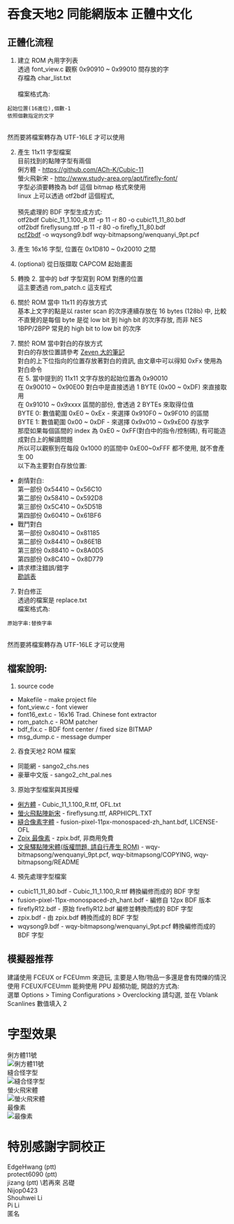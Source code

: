 
# 吞食天地2 同能網版本 正體中文化

## 正體化流程
1. 建立 ROM 內用字列表 \
透過 font_view.c 觀察 0x90910 ~ 0x99010 間存放的字 \
存檔為 char_list.txt \
 \
檔案格式為:
```
起始位置(16進位),個數-1
依照個數指定的文字
```
 \
然而要將檔案轉存為 UTF-16LE 才可以使用

2. 產生 11x11 字型檔案 \
目前找到的點陣字型有兩個 \
俐方體 - https://github.com/ACh-K/Cubic-11 \
螢火飛新宋 - http://www.study-area.org/apt/firefly-font/ \
字型必須要轉換為 bdf 這個 bitmap 格式來使用 \
linux 上可以透過 otf2bdf 這個程式, \
 \
預先處理的 BDF 字型生成方式: \
otf2bdf Cubic_11_1.100_R.ttf -p 11 -r 80 -o cubic11_11_80.bdf \
otf2bdf fireflysung.ttf -p 11 -r 80 -o firefly_11_80.bdf \
[pcf2bdf](https://github.com/ganaware/pcf2bdf) -o wqysong9.bdf wqy-bitmapsong/wenquanyi_9pt.pcf

3. 產生 16x16 字型, 位置在 0x1D810 ~ 0x20010 之間

4. (optional) 從日版擷取 CAPCOM 起始畫面

4. 轉換 2. 當中的 bdf 字型寫到 ROM 對應的位置 \
這主要透過 rom_patch.c 這支程式

5. 關於 ROM 當中 11x11 的存放方式 \
基本上文字的點是以 raster scan 的次序連續存放在 16 bytes (128b) 中, 比較不直覺的是每個 byte 是從 low bit 到 high bit 的次序存放, 而非 NES 1BPP/2BPP 常見的 high bit to low bit 的次序

6. 關於 ROM 當中對白的存放方式 \
對白的存放位置請參考 [Zeven 大的筆記](https://tiebac.baidu.com/p/4579995248?pn=1) \
對白的上下位指向的位置存放著對白的資訊, 由文章中可以得知 0xFx 使用為對白命令 \
在 5. 當中提到的 11x11 文字存放的起始位置為 0x90010 \
在 0x90010 ~ 0x90E00 對白中是直接透過 1 BYTE (0x00 ~ 0xDF) 來直接取用 \
在 0x91010 ~ 0x9xxxx 區間的部份, 會透過 2 BYTEs 來取得位值 \
BYTE 0: 數值範圍 0xE0 ~ 0xEx - 來選擇 0x910F0 ~ 0x9F010 的區間 \
BYTE 1: 數值範圍 0x00 ~ 0xDF - 來選擇 0x9x010 ~ 0x9xE00 存放字 \
那麼如果每個區間的 index 為 0xE0 ~ 0xFF(對白中的指令/控制碼), 有可能造成對白上的解讀問題 \
所以可以觀察到在每段 0x1000 的區間中 0xE00~0xFFF 都不使用, 就不會產生 00 \
以下為主要對白存放位置:
* 劇情對白: \
第一部份 0x54410 ~ 0x56C10 \
第二部份 0x58410 ~ 0x592D8 \
第三部份 0x5C410 ~ 0x5D51B \
第四部份 0x60410 ~ 0x61BF6
* 戰鬥對白 \
第一部份 0x80410 ~ 0x81185 \
第二部份 0x84410 ~ 0x86E1B \
第三部份 0x88410 ~ 0x8A0D5 \
第四部份 0x8C410 ~ 0x8D779
* 請求標注錯誤/錯字 \
[勘誤表](https://docs.google.com/document/d/1Ga5bjhNSFV82Rp__QZR9QA0ZneSdsQ9bGlqZIzhtepE/edit)

7. 對白修正 \
透過的檔案是 replace.txt \
檔案格式為:
```
原始字串:替換字串
```
 \
然而要將檔案轉存為 UTF-16LE 才可以使用


## 檔案說明:
1. source code
* Makefile - make project file
* font_view.c - font viewer
* font16_ext.c - 16x16 Trad. Chinese font extractor
* rom_patch.c - ROM patcher
* bdf_fix.c - BDF font center / fixed size BITMAP
* msg_dump.c - message dumper

2. 吞食天地2 ROM 檔案
* 同能網 - sango2_chs.nes
* 豪華中文版 - sango2_cht_pal.nes

3. 原始字型檔案與其授權
* [俐方體](https://github.com/ACh-K/Cubic-11) - Cubic_11_1.100_R.ttf, OFL.txt
* [螢火飛點陣新宋](http://www.study-area.org/apt/firefly-font/) - fireflysung.ttf, ARPHICPL.TXT
* [縫合像素字體](https://github.com/TakWolf/fusion-pixel-font) - fusion-pixel-11px-monospaced-zh_hant.bdf, LICENSE-OFL
* [Zpix 最像素](https://github.com/SolidZORO/zpix-pixel-font) - zpix.bdf, 非商用免費
* [文泉驛點陣宋體(版權問題, 請自行產生 ROM)](http://wenq.org/wqy2/index.cgi?BitmapSong) - wqy-bitmapsong/wenquanyi_9pt.pcf, wqy-bitmapsong/COPYING, wqy-bitmapsong/README

4. 預先處理字型檔案
* cubic11_11_80.bdf - Cubic_11_1.100_R.ttf 轉換編修而成的 BDF 字型
* fusion-pixel-11px-monospaced-zh_hant.bdf - 編修自 12px BDF 版本
* fireflyR12.bdf - 原始 fireflyR12.bdf 編修並轉換而成的 BDF 字型
* zpix.bdf - 由 zpix.bdf 轉換而成的 BDF 字型
* wqysong9.bdf - wqy-bitmapsong/wenquanyi_9pt.pcf 轉換編修而成的 BDF 字型

## 模擬器推荐
建議使用 FCEUX or FCEUmm 來遊玩, 主要是人物/物品一多還是會有閃爍的情況\
使用 FCEUX/FCEUmm 能夠使用 PPU 超頻功能, 開啟的方式為:\
選單 Options > Timing Configurations > Overclocking 請勾選, 並在 Vblank Scanlines 數值填入 2

# 字型效果
俐方體11號\
![俐方體11號](./fonts_img/sango2_cht_cubic.png)\
縫合怪字型\
![縫合怪字型](./fonts_img/sango2_cht_fusion.png)\
螢火飛宋體\
![螢火飛宋體](./fonts_img/sango2_cht_fireflyR12.png)\
最像素\
![最像素](./fonts_img/sango2_cht_zpix.png)

# 特別感謝字詞校正
EdgeHwang (ptt) \
protect6090 (ptt) \
jizang (ptt) \若再來 
呂礎 \
Nijop0423 \
Shouhwei Li \
Pi Li \
匿名
